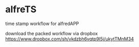 alfreTS
=======

time stamp workflow for alfredAPP

download the packed workflow via dropbox https://www.dropbox.com/sh/vkdzbh6vqtp9l5j/ukytTMnM34
